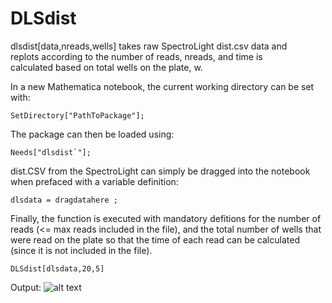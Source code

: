 # DLSdist
dlsdist[data,nreads,wells] takes raw SpectroLight dist.csv data and \
replots according to the number of reads, nreads, and time is \
calculated based on total wells on the plate, w.

In a new Mathematica notebook, the current working directory can be set with:
```
SetDirectory["PathToPackage"];
```
The package can then be loaded using: 
```
Needs["dlsdist`"];
```
dist.CSV from the SpectroLight can simply be dragged into the notebook when prefaced with a variable definition:
```
dlsdata = dragdatahere ;
```
Finally, the function is executed with mandatory defitions for the number of reads (<= max reads included in the file), and the total number of wells that were read on the plate so that the time of each read can be calculated (since it is not included in the file). 
```
DLSdist[dlsdata,20,5]
```
Output:
![alt text](https://user-images.githubusercontent.com/42656516/47939387-8a94e880-debd-11e8-9a8f-93b753f708ae.png)

